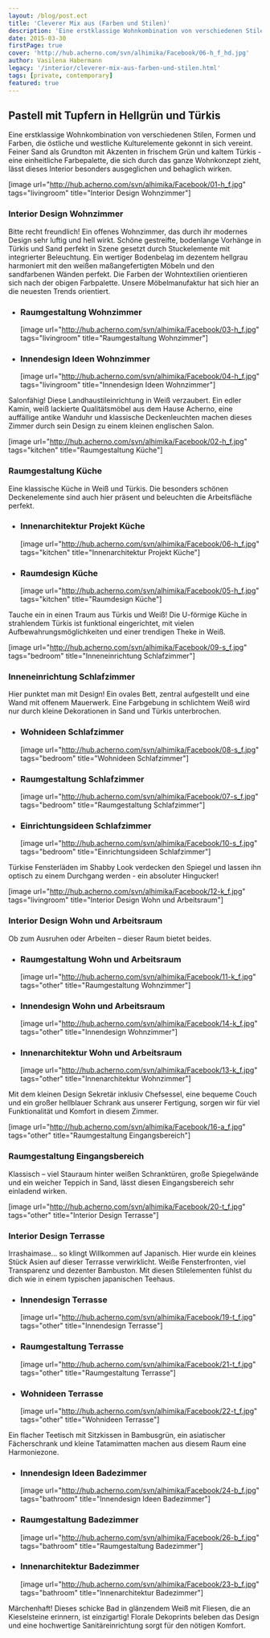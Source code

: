 ```yaml
---
layout: /blog/post.ect
title: 'Cleverer Mix aus (Farben und Stilen)'
description: 'Eine erstklassige Wohnkombination von verschiedenen Stilen, Formen und Farben, die östliche und westliche Kulturelemente gekonnt in sich vereint. Feiner Sand als Grundton mit Akzenten in frischem Grün und kaltem Türkis - eine einheitliche Farbepalette, die sich durch das ganze Wohnkonzept zieht, lässt dieses Interior besonders ausgeglichen und behaglich wirken.'
date: 2015-03-30
firstPage: true
cover: 'http://hub.acherno.com/svn/alhimika/Facebook/06-h_f_hd.jpg'
author: Vasilena Habermann
legacy: '/interior/cleverer-mix-aus-farben-und-stilen.html'
tags: [private, contemporary]
featured: true
---
```

## Pastell mit **Tupfern in Hellgrün und Türkis**
Eine erstklassige Wohnkombination von verschiedenen Stilen, Formen und Farben, die östliche und westliche Kulturelemente gekonnt in sich vereint. Feiner Sand als Grundton mit Akzenten in frischem Grün und kaltem Türkis - eine einheitliche Farbepalette, die sich durch das ganze Wohnkonzept zieht, lässt dieses Interior besonders ausgeglichen und behaglich wirken.

[image url="http://hub.acherno.com/svn/alhimika/Facebook/01-h_f.jpg" tags="livingroom" title="Interior Design Wohnzimmer"]
### Interior Design **Wohnzimmer**

Bitte recht freundlich! Ein offenes Wohnzimmer, das durch ihr modernes Design sehr luftig und hell wirkt.  Schöne gestreifte, bodenlange Vorhänge in Türkis und Sand perfekt in Szene gesetzt durch Stuckelemente mit integrierter Beleuchtung. Ein wertiger Bodenbelag im dezentem hellgrau harmoniert mit den weißen maßangefertigten Möbeln und den sandfarbenen Wänden perfekt. Die Farben der Wohntextilien orientieren sich nach der obigen Farbpalette. Unsere Möbelmanufaktur hat sich hier an die neuesten Trends orientiert.

-   ### Raumgestaltung **Wohnzimmer**
    [image url="http://hub.acherno.com/svn/alhimika/Facebook/03-h_f.jpg" tags="livingroom" title="Raumgestaltung Wohnzimmer"]
-   ### Innendesign Ideen **Wohnzimmer**
    [image url="http://hub.acherno.com/svn/alhimika/Facebook/04-h_f.jpg" tags="livingroom" title="Innendesign Ideen Wohnzimmer"]

Salonfähig! Diese Landhaustileinrichtung in Weiß verzaubert. Ein edler Kamin, weiß lackierte Qualitätsmöbel aus dem Hause Acherno, eine auffällige antike Wanduhr und klassische Deckenleuchten machen dieses Zimmer durch sein Design zu einem kleinen englischen Salon.

[image url="http://hub.acherno.com/svn/alhimika/Facebook/02-h_f.jpg" tags="kitchen" title="Raumgestaltung Küche"]
### Raumgestaltung **Küche**

Eine klassische Küche in Weiß und Türkis. Die besonders schönen Deckenelemente sind auch hier präsent und beleuchten die Arbeitsfläche perfekt. 

-   ### Innenarchitektur Projekt **Küche**
    [image url="http://hub.acherno.com/svn/alhimika/Facebook/06-h_f.jpg" tags="kitchen" title="Innenarchitektur Projekt Küche"]
-   ### Raumdesign **Küche**
    [image url="http://hub.acherno.com/svn/alhimika/Facebook/05-h_f.jpg" tags="kitchen" title="Raumdesign Küche"]

Tauche ein in einen Traum aus Türkis und Weiß! Die U-förmige Küche in strahlendem Türkis ist funktional eingerichtet, mit vielen Aufbewahrungsmöglichkeiten und einer trendigen Theke in Weiß. 

[image url="http://hub.acherno.com/svn/alhimika/Facebook/09-s_f.jpg" tags="bedroom" title="Inneneinrichtung Schlafzimmer"]
### Inneneinrichtung **Schlafzimmer**

Hier punktet man mit Design! Ein ovales Bett, zentral aufgestellt und eine Wand mit offenem Mauerwerk. Eine Farbgebung in schlichtem Weiß wird nur durch kleine Dekorationen in Sand und Türkis unterbrochen.

-   ### Wohnideen **Schlafzimmer**
    [image url="http://hub.acherno.com/svn/alhimika/Facebook/08-s_f.jpg" tags="bedroom" title="Wohnideen Schlafzimmer"]
-   ### Raumgestaltung **Schlafzimmer**
    [image url="http://hub.acherno.com/svn/alhimika/Facebook/07-s_f.jpg" tags="bedroom" title="Raumgestaltung Schlafzimmer"]
-   ### Einrichtungsideen **Schlafzimmer**
    [image url="http://hub.acherno.com/svn/alhimika/Facebook/10-s_f.jpg" tags="bedroom" title="Einrichtungsideen Schlafzimmer"]
 
Türkise Fensterläden im Shabby Look verdecken den Spiegel und lassen ihn optisch zu einem Durchgang werden -  ein absoluter Hingucker!

[image url="http://hub.acherno.com/svn/alhimika/Facebook/12-k_f.jpg" tags="livingroom" title="Interior Design Wohn und Arbeitsraum"]
### Interior Design **Wohn und Arbeitsraum**

Ob zum Ausruhen oder Arbeiten – dieser Raum bietet beides.

-   ### Raumgestaltung **Wohn und Arbeitsraum**
    [image url="http://hub.acherno.com/svn/alhimika/Facebook/11-k_f.jpg" tags="other" title="Raumgestaltung Wohnzimmer"]
-   ### Innendesign **Wohn und Arbeitsraum**
    [image url="http://hub.acherno.com/svn/alhimika/Facebook/14-k_f.jpg" tags="other" title="Innendesign Wohnzimmer"]
-   ### Innenarchitektur **Wohn und Arbeitsraum**
    [image url="http://hub.acherno.com/svn/alhimika/Facebook/13-k_f.jpg" tags="other" title="Innenarchitektur Wohnzimmer"]

Mit dem kleinen Design Sekretär inklusiv Chefsessel, eine bequeme Couch und ein großer hellblauer Schrank aus unserer Fertigung, sorgen wir für viel Funktionalität und Komfort in diesem Zimmer.

[image url="http://hub.acherno.com/svn/alhimika/Facebook/16-a_f.jpg" tags="other" title="Raumgestaltung Eingangsbereich"]
### Raumgestaltung **Eingangsbereich**

Klassisch – viel Stauraum hinter weißen Schranktüren, große Spiegelwände und ein weicher Teppich in Sand, lässt diesen Eingangsbereich sehr einladend wirken.

[image url="http://hub.acherno.com/svn/alhimika/Facebook/20-t_f.jpg" tags="other" title="Interior Design Terrasse"]
### Interior Design **Terrasse**

Irrashaimase... so klingt Willkommen auf Japanisch. Hier wurde ein kleines Stück Asien auf dieser Terrasse verwirklicht.  Weiße Fensterfronten, viel Transparenz und dezenter Bambuston. Mit diesen Stilelementen fühlst du dich wie in einem typischen japanischen Teehaus. 

-   ### Innendesign **Terrasse**
    [image url="http://hub.acherno.com/svn/alhimika/Facebook/19-t_f.jpg" tags="other" title="Innendesign Terrasse"]
-   ### Raumgestaltung **Terrasse**
    [image url="http://hub.acherno.com/svn/alhimika/Facebook/21-t_f.jpg" tags="other" title="Raumgestaltung Terrasse"]
-   ### Wohnideen **Terrasse**
    [image url="http://hub.acherno.com/svn/alhimika/Facebook/22-t_f.jpg" tags="other" title="Wohnideen Terrasse"]

Ein flacher Teetisch mit Sitzkissen in Bambusgrün, ein asiatischer Fächerschrank und kleine Tatamimatten machen aus diesem Raum eine Harmoniezone.

-   ### Innendesign Ideen **Badezimmer**
    [image url="http://hub.acherno.com/svn/alhimika/Facebook/24-b_f.jpg" tags="bathroom" title="Innendesign Ideen Badezimmer"]
-   ### Raumgestaltung **Badezimmer**
    [image url="http://hub.acherno.com/svn/alhimika/Facebook/26-b_f.jpg" tags="bathroom" title="Raumgestaltung Badezimmer"]
-   ### Innenarchitektur **Badezimmer**
    [image url="http://hub.acherno.com/svn/alhimika/Facebook/23-b_f.jpg" tags="bathroom" title="Innenarchitektur Badezimmer"]

Märchenhaft! Dieses schicke Bad in glänzendem Weiß mit Fliesen, die an Kieselsteine erinnern, ist einzigartig! Florale Dekoprints beleben das Design und eine hochwertige Sanitäreinrichtung sorgt für den nötigen Komfort.